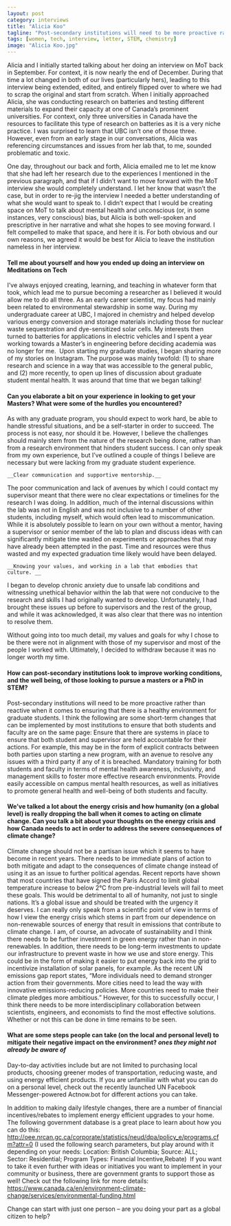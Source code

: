 ```yaml
---
layout: post
category: interviews
title: "Alicia Koo"
tagline: "Post-secondary institutions will need to be more proactive rather than reactive when it comes to ensuring a healthy environment for graduate students."
tags: [women, tech, interview, letter, STEM, chemistry]
image: "Alicia Koo.jpg"
---
```


Alicia and I initially started talking about her doing an interview on MoT back in September. For context, it is now nearly the end of December. During that time a lot changed in both of our lives (particularly hers), leading to this interview being extended, edited, and entirely flipped over to where we had to scrap the original and start from scratch.
When I initially approached Alicia, she was conducting research on batteries and testing different materials to expand their capacity at one of Canada’s prominent universities. For context, only three universities in Canada have the resources to facilitate this type of research on batteries as it is a very niche practice. I was surprised to learn that UBC isn’t one of those three. 
However, even from an early stage in our conversations, Alicia was referencing circumstances and issues from her lab that, to me, sounded problematic and toxic.

One day, throughout our back and forth, Alicia emailed me to let me know that she had left her research due to the experiences I mentioned in the previous paragraph, and that if I didn’t want to move forward with the MoT interview she would completely understand. I let her know that wasn’t the case, but in order to re-jig the interview I needed a better understanding of what she would want to speak to. 
I didn’t expect that I would be creating space on MoT to talk about mental health and unconscious (or, in some instances, very conscious) bias, but Alicia is both well-spoken and prescriptive in her narrative and what she hopes to see moving forward. I felt compelled to make that space, and here it is. For both obvious and our own reasons, we agreed it would be best for Alicia to leave the institution nameless in her interview.

#### Tell me about yourself and how you ended up doing an interview on Meditations on Tech ####

I’ve always enjoyed creating, learning, and teaching in whatever form that took, which lead me to pursue becoming a researcher as I believed it would allow me to do all three. As an early career scientist, my focus had mainly been related to environmental stewardship in some way. During my undergraduate career at UBC, I majored in chemistry and helped develop various energy conversion and storage materials including those for nuclear waste sequestration and dye-sensitized solar cells. My interests then turned to batteries for applications in electric vehicles and I spent a year working towards a Master’s in engineering before deciding academia was no longer for me.  Upon starting my graduate studies, I began sharing more of my stories on Instagram. The purpose was mainly twofold: (1) to share research and science in a way that was accessible to the general public, and (2) more recently, to open up lines of discussion about graduate student mental health. It was around that time that we began talking!

#### Can you elaborate a bit on your experience in looking to get your Masters? What were some of the hurdles you encountered? ####
As with any graduate program, you should expect to work hard, be able to handle stressful situations, and be a self-starter in order to succeed. The process is not easy, nor should it be. However, I believe the challenges should mainly stem from the nature of the research being done, rather than from a research environment that hinders student success.
I can only speak from my own experience, but I’ve outlined a couple of things I believe are necessary but were lacking from my graduate student experience.

	__Clear communication and supportive mentorship.__
The poor communication and lack of avenues by which I could contact my supervisor meant that there were no clear expectations or timelines for the research I was doing. In addition, much of the internal discussions within the lab was not in English and was not inclusive to a number of other students, including myself, which would often lead to miscommunication. 
While it is absolutely possible to learn on your own without a mentor, having a supervisor or senior member of the lab to plan and discuss ideas with can significantly mitigate time wasted on experiments or approaches that may have already been attempted in the past. Time and resources were thus wasted and my expected graduation time likely would have been delayed.

	__Knowing your values, and working in a lab that embodies that culture.	__
I began to develop chronic anxiety due to unsafe lab conditions and witnessing unethical behavior within the lab that were not conducive to the research and skills I had originally wanted to develop. Unfortunately, I had brought these issues up before to supervisors and the rest of the group, and while it was acknowledged, it was also clear that there was no intention to resolve them.

Without going into too much detail, my values and goals for why I chose to be there were not in alignment with those of my supervisor and most of the people I worked with. Ultimately, I decided to withdraw because it was no longer worth my time.


#### How can post-secondary institutions look to improve working conditions, and the well being, of those looking to pursue a masters or a PhD in STEM? ####

Post-secondary institutions will need to be more proactive rather than reactive when it comes to ensuring that there is a healthy environment for graduate students. I think the following are some short-term changes that can be implemented by most institutions to ensure that both students and faculty are on the same page:
Ensure that there are systems in place to ensure that both student and supervisor are held accountable for their actions. For example, this may be in the form of explicit contracts between both parties upon starting a new program, with an avenue to resolve any issues with a third party if any of it is breached.
Mandatory training for both students and faculty in terms of mental health awareness, inclusivity, and management skills to foster more effective research environments.
Provide easily accessible on campus mental health resources, as well as initiatives to promote general health and well-being of both students and faculty.


#### We’ve talked a lot about the energy crisis and how humanity (on a global level) is really dropping the ball when it comes to acting on climate change. Can you talk a bit about your thoughts on the energy crisis and how Canada needs to act in order to address the severe consequences of climate change? ####

Climate change should not be a partisan issue which it seems to have become in recent years. There needs to be immediate plans of action to both mitigate and adapt to the consequences of climate change instead of using it as an issue to further political agendas. Recent reports have shown that most countries that have signed the Paris Accord to limit global temperature increase to below 2°C from pre-industrial levels will fail to meet these goals. This would be detrimental to all of humanity, not just to single nations. It’s a global issue and should be treated with the urgency it deserves. 
I can really only speak from a scientific point of view in terms of how I view the energy crisis which stems in part from our dependence on non-renewable sources of energy that result in emissions that contribute to climate change. I am, of course, an advocate of sustainability and I think there needs to be further investment in green energy rather than in non-renewables. In addition, there needs to be long-term investments to update our infrastructure to prevent waste in how we use and store energy. This could be in the form of making it easier to put energy back into the grid to incentivize installation of solar panels, for example.
As the recent UN emissions gap report states, “More individuals need to demand stronger action from their governments. More cities need to lead the way with innovative emissions-reducing policies. More countries need to make their climate pledges more ambitious.” However, for this to successfully occur, I think there needs to be more interdisciplinary collaboration between scientists, engineers, and economists to find the most effective solutions. Whether or not this can be done in time remains to be seen.


#### What are some steps people can take (on the local and personal level) to mitigate their negative impact on the environment? *ones they might not already be aware of* ####

Day-to-day activities include but are not limited to purchasing local products, choosing greener modes of transportation, reducing waste, and using energy efficient products. If you are unfamiliar with what you can do on a personal level, check out the recently launched UN Facebook Messenger-powered Actnow.bot for different actions you can take.

In addition to making daily lifestyle changes, there are a number of financial incentives/rebates to implement energy efficient upgrades to your home. The following government database is a great place to learn about how you can do this: http://oee.nrcan.gc.ca/corporate/statistics/neud/dpa/policy_e/programs.cfm?attr=0
(I used the following search parameters, but play around with it depending on your needs:  Location: British Columbia; Source: ALL;  Sector: Residential; Program Types: Financial Incentive,Rebate) 
If you want to take it even further with ideas or initiatives you want to implement in your community or business, there are government grants to support those as well! Check out the following link for more details:
https://www.canada.ca/en/environment-climate-change/services/environmental-funding.html

Change can start with just one person – are you doing your part as a global citizen to help?
